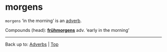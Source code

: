 # morgens

`morgens` ‘in the morning’ is an [adverb](../../index.md).

Compounds (head):
**[frühmorgens](../../f/fr/fruehmorgens.md)** adv. ‘early in the morning’

----

Back up to: [Adverbs](../../index.md) | [Top](../../../index.md)
